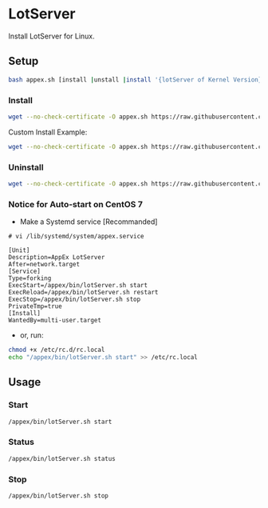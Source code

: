 # LotServer

Install LotServer for Linux.

## Setup

```bash
bash appex.sh [install |unstall |install '{lotServer of Kernel Version}']
```

### Install

```bash
wget --no-check-certificate -O appex.sh https://raw.githubusercontent.com/AndlsH/LotServer/master/appex.sh && chmod +x appex.sh && bash appex.sh install
```

Custom Install Example:

```bash
wget --no-check-certificate -O appex.sh https://raw.githubusercontent.com/AndlsH/LotServer/master/appex.sh && chmod +x appex.sh && bash appex.sh install '3.10.0-229.1.2.el7.x86_64'
```

### Uninstall

```bash
wget --no-check-certificate -O appex.sh https://raw.githubusercontent.com/AndlsH/LotServer/master/appex.sh && chmod +x appex.sh && bash appex.sh unstall
```

### Notice for Auto-start on CentOS 7

- Make a Systemd service [Recommanded]
```
# vi /lib/systemd/system/appex.service

[Unit]
Description=AppEx LotServer
After=network.target
[Service]
Type=forking
ExecStart=/appex/bin/lotServer.sh start
ExecReload=/appex/bin/lotServer.sh restart
ExecStop=/appex/bin/lotServer.sh stop
PrivateTmp=true
[Install]
WantedBy=multi-user.target
```
- or, run:
```bash
chmod +x /etc/rc.d/rc.local
echo "/appex/bin/lotServer.sh start" >> /etc/rc.local
```


## Usage

### Start

```bash
/appex/bin/lotServer.sh start
```

### Status

```bash
/appex/bin/lotServer.sh status
```

### Stop

```bash
/appex/bin/lotServer.sh stop
```
